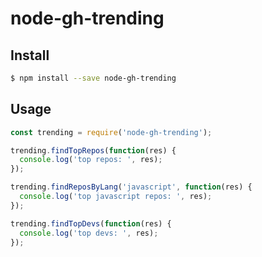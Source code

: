 # node-gh-trending

## Install

```sh
$ npm install --save node-gh-trending
```

## Usage

```js
const trending = require('node-gh-trending');

trending.findTopRepos(function(res) {
  console.log('top repos: ', res);
});

trending.findReposByLang('javascript', function(res) {
  console.log('top javascript repos: ', res);
});

trending.findTopDevs(function(res) {
  console.log('top devs: ', res);
});
```
